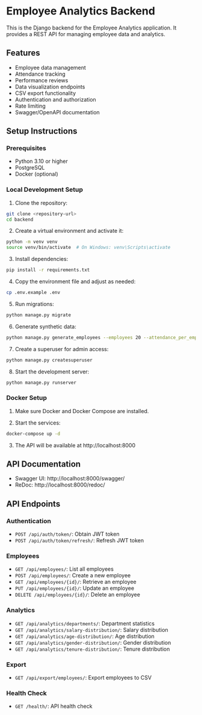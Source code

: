 
# Employee Analytics Backend

This is the Django backend for the Employee Analytics application. It provides a REST API for managing employee data and analytics.

## Features

- Employee data management
- Attendance tracking
- Performance reviews
- Data visualization endpoints
- CSV export functionality
- Authentication and authorization
- Rate limiting
- Swagger/OpenAPI documentation

## Setup Instructions

### Prerequisites

- Python 3.10 or higher
- PostgreSQL
- Docker (optional)

### Local Development Setup

1. Clone the repository:
```bash
git clone <repository-url>
cd backend
```

2. Create a virtual environment and activate it:
```bash
python -m venv venv
source venv/bin/activate  # On Windows: venv\Scripts\activate
```

3. Install dependencies:
```bash
pip install -r requirements.txt
```

4. Copy the environment file and adjust as needed:
```bash
cp .env.example .env
```

5. Run migrations:
```bash
python manage.py migrate
```

6. Generate synthetic data:
```bash
python manage.py generate_employees --employees 20 --attendance_per_employee 30 --reviews_per_employee 2
```

7. Create a superuser for admin access:
```bash
python manage.py createsuperuser
```

8. Start the development server:
```bash
python manage.py runserver
```

### Docker Setup

1. Make sure Docker and Docker Compose are installed.

2. Start the services:
```bash
docker-compose up -d
```

3. The API will be available at http://localhost:8000

## API Documentation

- Swagger UI: http://localhost:8000/swagger/
- ReDoc: http://localhost:8000/redoc/

## API Endpoints

### Authentication
- `POST /api/auth/token/`: Obtain JWT token
- `POST /api/auth/token/refresh/`: Refresh JWT token

### Employees
- `GET /api/employees/`: List all employees
- `POST /api/employees/`: Create a new employee
- `GET /api/employees/{id}/`: Retrieve an employee
- `PUT /api/employees/{id}/`: Update an employee
- `DELETE /api/employees/{id}/`: Delete an employee

### Analytics
- `GET /api/analytics/departments/`: Department statistics
- `GET /api/analytics/salary-distribution/`: Salary distribution
- `GET /api/analytics/age-distribution/`: Age distribution
- `GET /api/analytics/gender-distribution/`: Gender distribution
- `GET /api/analytics/tenure-distribution/`: Tenure distribution

### Export
- `GET /api/export/employees/`: Export employees to CSV

### Health Check
- `GET /health/`: API health check
